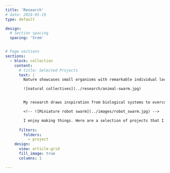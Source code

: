 ```yaml
---
title: 'Research'
# date: 2024-05-19
type: default

design:
  # Section spacing
  spacing: '5rem'


# Page sections
sections:
  - block: collection
    content:
      # title: Selected Projects
      text: |
        Nature showcases small organisms with remarkable individual locomotion and collective behaviors – from hummingbirds demonstrating great agility and precise hovering, to schools of fish navigating thousands of miles in adaptive group patterns. Imagine replicating such feats with swarms of small robots.

        ![natural collectives](../research/animal-swarm.jpg)


        My research draws inspiration from biological systems to overcome the challenges in miniaturize robotic swarms. I aim to develop cost-effective, small-scale robots for practical applications, such as exploring cluttered environments, monitoring ecosystems, and gathering high-resolution ocean observations.

        <!-- ![Miniature robot swarm](../images/robot_swarm.jpg) -->

        I enjoy making things. Here are a selection of projects that I have worked on over the years.
      
      filters:
        folders:
          - project
    design:
      view: article-grid
      fill_image: true
      columns: 1

---
```




